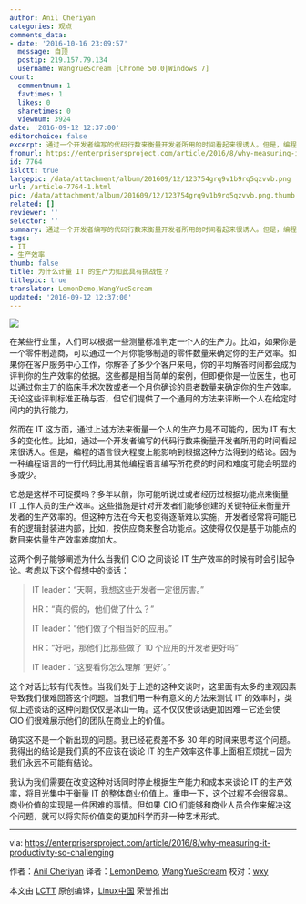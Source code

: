 ```yaml
---
author: Anil Cheriyan
categories: 观点
comments_data:
- date: '2016-10-16 23:09:57'
  message: 自顶
  postip: 219.157.79.134
  username: WangYueScream [Chrome 50.0|Windows 7]
count:
  commentnum: 1
  favtimes: 1
  likes: 0
  sharetimes: 0
  viewnum: 3924
date: '2016-09-12 12:37:00'
editorchoice: false
excerpt: 通过一个开发者编写的代码行数来衡量开发者所用的时间看起来很诱人。但是，编程的语言很大程度上能影响到根据这种方法得到的结论。
fromurl: https://enterprisersproject.com/article/2016/8/why-measuring-it-productivity-so-challenging
id: 7764
islctt: true
largepic: /data/attachment/album/201609/12/123754grq9v1b9rq5qzvvb.png
url: /article-7764-1.html
pic: /data/attachment/album/201609/12/123754grq9v1b9rq5qzvvb.png.thumb.jpg
related: []
reviewer: ''
selector: ''
summary: 通过一个开发者编写的代码行数来衡量开发者所用的时间看起来很诱人。但是，编程的语言很大程度上能影响到根据这种方法得到的结论。
tags:
- IT
- 生产效率
thumb: false
title: 为什么计量 IT 的生产力如此具有挑战性？
titlepic: true
translator: LemonDemo,WangYueScream
updated: '2016-09-12 12:37:00'
---
```


![](/data/attachment/album/201609/12/123754grq9v1b9rq5qzvvb.png)


在某些行业里，人们可以根据一些测量标准判定一个人的生产力。比如，如果你是一个零件制造商，可以通过一个月你能够制造的零件数量来确定你的生产效率。如果你在客户服务中心工作，你解答了多少个客户来电，你的平均解答时间都会成为评判你的生产效率的依据。这些都是相当简单的案例，但即便你是一位医生，也可以通过你主刀的临床手术次数或者一个月你确诊的患者数量来确定你的生产效率。无论这些评判标准正确与否，但它们提供了一个通用的方法来评断一个人在给定时间内的执行能力。


然而在 IT 这方面，通过上述方法来衡量一个人的生产力是不可能的，因为 IT 有太多的变化性。比如，通过一个开发者编写的代码行数来衡量开发者所用的时间看起来很诱人。但是，编程的语言很大程度上能影响到根据这种方法得到的结论。因为一种编程语言的一行代码比用其他编程语言编写所花费的时间和难度可能会明显的多或少。


它总是这样不可捉摸吗？多年以前，你可能听说过或者经历过根据功能点来衡量 IT 工作人员的生产效率。这些措施是针对开发者们能够创建的关键特征来衡量开发者的生产效率的。但这种方法在今天也变得逐渐难以实施，开发者经常将可能已有的逻辑封装进内部，比如，按供应商来整合功能点。这使得仅仅是基于功能点的数目来估量生产效率难度加大。


这两个例子能够阐述为什么当我们 CIO 之间谈论 IT 生产效率的时候有时会引起争论。考虑以下这个假想中的谈话：



> 
> IT leader：“天啊，我想这些开发者一定很厉害。”
> 
> 
> HR：“真的假的，他们做了什么？”
> 
> 
> IT leader：“他们做了个相当好的应用。”
> 
> 
> HR：“好吧，那他们比那些做了 10 个应用的开发者更好吗”
> 
> 
> IT leader：“这要看你怎么理解 ‘更好’。”
> 
> 
> 


这个对话比较有代表性。当我们处于上述的这种交谈时，这里面有太多的主观因素导致我们很难回答这个问题。当我们用一种有意义的方法来测试 IT 的效率时，类似上述谈话的这种问题仅仅是冰山一角。这不仅仅使谈话更加困难－它还会使 CIO 们很难展示他们的团队在商业上的价值。


确实这不是一个新出现的问题。我已经花费差不多 30 年的时间来思考这个问题。我得出的结论是我们真的不应该在谈论 IT 的生产效率这件事上面相互烦扰－因为我们永远不可能有结论。


我认为我们需要在改变这种对话同时停止根据生产能力和成本来谈论 IT 的生产效率，将目光集中于衡量 IT 的整体商业价值上。重申一下，这个过程不会很容易。商业价值的实现是一件困难的事情。但如果 CIO 们能够和商业人员合作来解决这个问题，就可以将实际价值变的更加科学而非一种艺术形式。




---


via: <https://enterprisersproject.com/article/2016/8/why-measuring-it-productivity-so-challenging>


作者：[Anil Cheriyan](https://enterprisersproject.com/user/anil-cheriyan) 译者：[LemonDemo](https://github.com/LemonDemo), [WangYueScream](https://github.com/WangYueScream) 校对：[wxy](https://github.com/wxy)


本文由 [LCTT](https://github.com/LCTT/TranslateProject) 原创编译，[Linux中国](https://linux.cn/) 荣誉推出